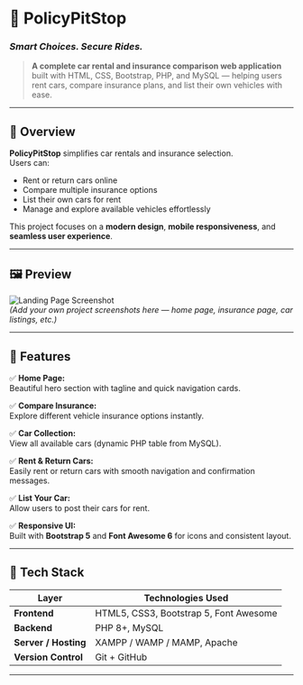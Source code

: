 # 🚗 PolicyPitStop  
### *Smart Choices. Secure Rides.*  

> **A complete car rental and insurance comparison web application** built with HTML, CSS, Bootstrap, PHP, and MySQL — helping users rent cars, compare insurance plans, and list their own vehicles with ease.

---

## 🌟 Overview  
**PolicyPitStop** simplifies car rentals and insurance selection.  
Users can:  
- Rent or return cars online  
- Compare multiple insurance options  
- List their own cars for rent  
- Manage and explore available vehicles effortlessly  

This project focuses on a **modern design**, **mobile responsiveness**, and **seamless user experience**.

---

## 🖼️ Preview  

![Landing Page Screenshot](https://via.placeholder.com/900x400?text=Landing+Page+Preview)  
*(Add your own project screenshots here — home page, insurance page, car listings, etc.)*

---

## 🧩 Features  

✅ **Home Page:**  
Beautiful hero section with tagline and quick navigation cards.  

✅ **Compare Insurance:**  
Explore different vehicle insurance options instantly.  

✅ **Car Collection:**  
View all available cars (dynamic PHP table from MySQL).  

✅ **Rent & Return Cars:**  
Easily rent or return cars with smooth navigation and confirmation messages.  

✅ **List Your Car:**  
Allow users to post their cars for rent.  

✅ **Responsive UI:**  
Built with **Bootstrap 5** and **Font Awesome 6** for icons and consistent layout.  

---

## 🧱 Tech Stack  

| Layer | Technologies Used |
|-------|--------------------|
| **Frontend** | HTML5, CSS3, Bootstrap 5, Font Awesome |
| **Backend** | PHP 8+, MySQL |
| **Server / Hosting** | XAMPP / WAMP / MAMP, Apache |
| **Version Control** | Git + GitHub |

---


